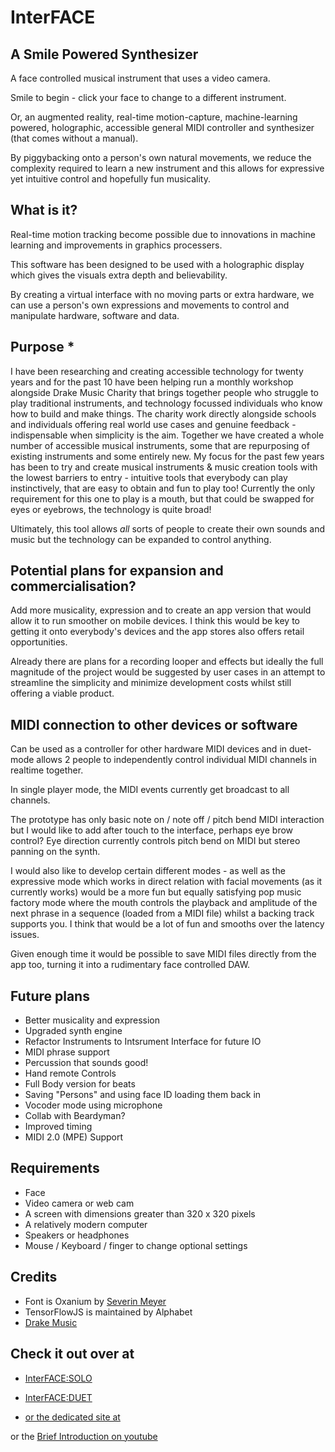# InterFACE
## A Smile Powered Synthesizer

A face controlled musical instrument that uses a video camera.

Smile to begin - click your face to change to a different instrument.

Or, an augmented reality, real-time motion-capture, machine-learning powered, holographic, accessible general MIDI controller and synthesizer (that comes without a manual). 

By piggybacking onto a person's own natural movements, we reduce the complexity required to learn a new instrument and this allows for expressive yet intuitive control and hopefully fun musicality.

## What is it?

Real-time motion tracking become possible due to innovations in machine learning and improvements in graphics processers.

This software has been designed to be used with a holographic display which gives the visuals extra depth and believability.

By creating a virtual interface with no moving parts or extra hardware, we can use a person's own expressions and movements to control and manipulate hardware, software and data.

## Purpose *
I have been researching and creating accessible technology for twenty years and for the past 10 have been helping run a monthly workshop alongside Drake Music Charity that brings together people who struggle to play traditional instruments, and technology focussed individuals who know how to build and make things. The charity work directly alongside schools and individuals offering real world use cases and genuine feedback - indispensable when simplicity is the aim. Together we have created a whole number of accessible musical instruments, some that are repurposing of existing instruments and some entirely new. My focus for the past few years has been to try and create musical instruments & music creation tools with the lowest barriers to entry - intuitive tools that everybody can play instinctively, that are easy to obtain and fun to play too! Currently the only requirement for this one to play is a mouth, but that could be swapped for eyes or eyebrows, the technology is quite broad!

Ultimately, this tool allows *all* sorts of people to create their own sounds and music but the technology can be expanded to control anything.

## Potential plans for expansion and commercialisation?

Add more musicality, expression and to create an app version that would allow it to run smoother on mobile devices. I think this would be key to getting it onto everybody's devices and the app stores also offers retail opportunities. 

Already there are plans for a recording looper and effects but ideally the full magnitude of the project would be suggested by user cases in an attempt to streamline the simplicity and minimize development costs whilst still offering a viable product.
## MIDI connection to other devices or software

Can be used as a controller for other hardware MIDI devices and in duet-mode allows 2 people to independently control individual MIDI channels in realtime together. 

In single player mode, the MIDI events currently get broadcast to all channels.

The prototype has only basic note on / note off / pitch bend MIDI interaction but I would like to add after touch to the interface, perhaps eye brow control? Eye direction currently controls pitch bend on MIDI but stereo panning on the synth.

I would also like to develop certain different modes - as well as the expressive mode which works in direct relation with facial movements (as it currently works) would be a more fun but equally satisfying pop music factory mode where the mouth controls the playback and amplitude of the next phrase in a sequence (loaded from a MIDI file) whilst a backing track supports you. I think that would be a lot of fun and smooths over the latency issues. 

Given enough time it would be possible to save MIDI files directly from the app too, turning it into a rudimentary face controlled DAW.

## Future plans
- Better musicality and expression
- Upgraded synth engine
- Refactor Instruments to Intsrument Interface for future IO
- MIDI phrase support
- Percussion that sounds good!
- Hand remote Controls
- Full Body version for beats
- Saving "Persons" and using face ID loading them back in
- Vocoder mode using microphone
- Collab with Beardyman?
- Improved timing
- MIDI 2.0 (MPE) Support

## Requirements
- Face
- Video camera or web cam
- A screen with dimensions greater than 320 x 320 pixels
- A relatively modern computer
- Speakers or headphones
- Mouse / Keyboard / finger to change optional settings 

## Credits
- Font is Oxanium by [Severin Meyer](https://sev.dev/fonts/oxanium/)
- TensorFlowJS is maintained by Alphabet
- [Drake Music](https://drakemusic.org)

## Check it out over at

- [InterFACE:SOLO](http://designerzen.github.io/InterFACE)
- [InterFACE:DUET](http://designerzen.github.io/InterFACE/?duet=true)

- [or the dedicated site at](https://interface.place)

or the [Brief Introduction on youtube](https://youtu.be/gvYxZJRhgRc)